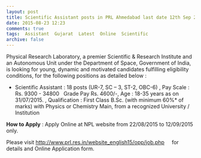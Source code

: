 ```yaml
---
layout: post
title: Scientific Assistant posts in PRL Ahmedabad last date 12th Sep 2015   
date: 2015-08-23 12:23
comments: true
tags:  Assistant  Gujarat  Latest  Online  Scientific 
archive: false
---
```

Physical Research Laboratory, a premier Scientific & Research Institute and an Autonomous Unit under the Department of Space, Government of India, is looking for young, dynamic and motivated candidates fulfilling eligibility conditions, for the following positions as detailed below :


- Scientific Assistant : 18 posts (UR-7, SC – 3, ST-2, OBC-6) , Pay Scale : Rs. 9300 - 34800   Grade Pay Rs. 4600/-, Age : 18-35 years as on 31/07/2015. , Qualification : First Class B.Sc. (with minimum 60%* of marks) with Physics or Chemistry Main, from a recognized University / Institution

**How to Apply** : Apply Online at NPL website from 22/08/2015 to 12/09/2015 only.

Please visit <http://www.prl.res.in/website_english15/opp/job.php>     for details and Online Application form. 




